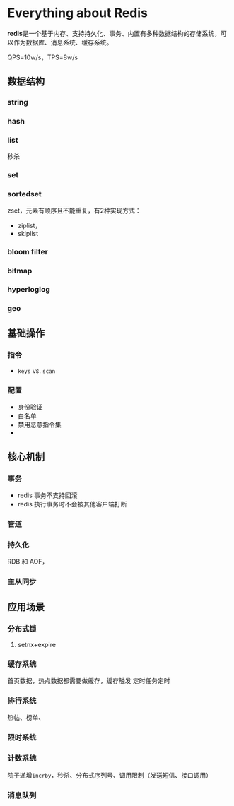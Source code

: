# Everything about Redis

**redis**是一个基于内存、支持持久化、事务、内置有多种数据结构的存储系统，可以作为数据库、消息系统、缓存系统。

QPS=10w/s，TPS=8w/s

## 数据结构

### string

### hash

### list

秒杀

### set

### sortedset

zset，元素有顺序且不能重复，有2种实现方式：

- ziplist，
- skiplist

### bloom filter

### bitmap

### hyperloglog

### geo

## 基础操作

### 指令

- `keys` vs. `scan`

### 配置

- 身份验证
- 白名单
- 禁用恶意指令集
-

## 核心机制

### 事务

- redis 事务不支持回滚
- redis 执行事务时不会被其他客户端打断

### 管道

### 持久化

RDB 和 AOF，

### 主从同步

## 应用场景

### 分布式锁

1. setnx+expire

### 缓存系统

首页数据，热点数据都需要做缓存，缓存触发 定时任务定时

### 排行系统

热帖、榜单、

### 限时系统


### 计数系统

院子递增`incrby`，秒杀、分布式序列号、调用限制（发送短信、接口调用）

### 消息队列
